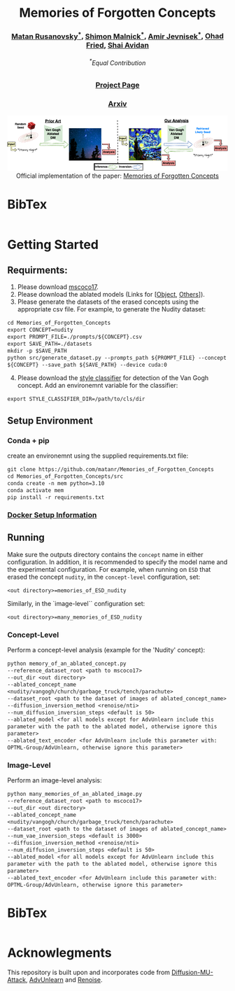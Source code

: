 <h1 style="text-align: center;">
Memories of Forgotten Concepts
</h1>

<h3 style="text-align: center;">
<a href="https://scholar.google.com/citations?user=5TS4vucAAAAJ&hl=en&oi=ao">Matan Rusanovsky<sup>*</sup></a>,
<a href="https://www.malnick.net/in/shimon-malnick-1b8404125/">Shimon Malnick<sup>*</sup></a>,
<a href="https://scholar.google.com/citations?hl=en&user=czm6bkUAAAAJ">Amir Jevnisek<sup>*</sup></a>,
<a href="https://www.ohadf.com/"> Ohad Fried</a>,
<a href="http://www.eng.tau.ac.il/~avidan/"> Shai Avidan</a>
</h3>

<div style="text-align: center;">
    <h6><sup>*</sup>Equal Contribution</h6>
</div>

<h3 style="text-align: center;">
<a href="https://matanr.github.io/Memories_of_Forgotten_Concepts/">Project Page</a>
</h3>

<h3 style="text-align: center;">
<!-- add ref to arxiv below -->
<a href="">Arxiv</a>
</h3>

<img src="images/teaser.png">

<div style="text-align: center;">
Official implementation of the paper:
 <a href=""> Memories of Forgotten Concepts</a>
<br>

</div>

# BibTex
```bib
```

# Getting Started
## Requirments:
1. Please download [mscoco17](https://cocodataset.org/#download).
2. Please download the ablated models (Links for [[Object](https://drive.google.com/file/d/1e5aX8gkC34YaHGR0S1-EQwBmUXiAPvpE/view), [Others](https://drive.google.com/file/d/1yeZNJ8MoHsisdZmt5lbnG_kSgl5xned0/view)]).
3. Please generate the datasets of the erased concepts using the appropriate csv file. For example, to generate the Nudity dataset:
```shell
cd Memories_of_Forgotten_Concepts
export CONCEPT=nudity
export PROMPT_FILE=./prompts/${CONCEPT}.csv
export SAVE_PATH=./datasets
mkdir -p $SAVE_PATH
python src/generate_dataset.py --prompts_path ${PROMPT_FILE} --concept ${CONCEPT} --save_path ${SAVE_PATH} --device cuda:0
```
4. Please download the [style classifier](https://drive.google.com/file/d/1me_MOrXip1Xa-XaUrPZZY7i49pgFe1po/view) for detection of the Van Gogh concept. Add an environemnt variable for the classifier:
```shell
export STYLE_CLASSIFIER_DIR=/path/to/cls/dir
```

## Setup Environment
### Conda + pip
create an environemnt using the supplied requirements.txt file:
```shell
git clone https://github.com/matanr/Memories_of_Forgotten_Concepts
cd Memories_of_Forgotten_Concepts/src
conda create -n mem python=3.10
conda activate mem
pip install -r requirements.txt
```

### [Docker Setup Information](docker/DOCKER-INFO.md)

## Running
Make sure the outputs directory contains the ``concept`` name in either configuration.
In addition, it is recommended to specify the model name and the experimental configuration.
For example, when running on ``ESD`` that erased the concept ``nudity``, in the ``concept-level`` configuration, set: 

```
<out directory>=memories_of_ESD_nudity
```
Similarly, in the `image-level`` configuration set:
```
<out directory>=many_memories_of_ESD_nudity
```
### Concept-Level
Perform a concept-level analysis (example for the 'Nudity' concept):

```shell
python memory_of_an_ablated_concept.py 
--reference_dataset_root <path to mscoco17>
--out_dir <out directory>
--ablated_concept_name <nudity/vangogh/church/garbage_truck/tench/parachute>
--dataset_root <path to the dataset of images of ablated_concept_name>
--diffusion_inversion_method <renoise/nti>
--num_diffusion_inversion_steps <default is 50>
--ablated_model <for all models except for AdvUnlearn include this parameter with the path to the ablated model, otherwise ignore this parameter>
--ablated_text_encoder <for AdvUnlearn include this parameter with: OPTML-Group/AdvUnlearn, otherwise ignore this parameter>
```

### Image-Level
Perform an image-level analysis:
```shell
python many_memories_of_an_ablated_image.py 
--reference_dataset_root <path to mscoco17>
--out_dir <out directory>
--ablated_concept_name <nudity/vangogh/church/garbage_truck/tench/parachute>
--dataset_root <path to the dataset of images of ablated_concept_name>
--num_vae_inversion_steps <default is 3000>
--diffusion_inversion_method <renoise/nti>
--num_diffusion_inversion_steps <default is 50>
--ablated_model <for all models except for AdvUnlearn include this parameter with the path to the ablated model, otherwise ignore this parameter>
--ablated_text_encoder <for AdvUnlearn include this parameter with: OPTML-Group/AdvUnlearn, otherwise ignore this parameter>
```

# BibTex
```bib
```

# Acknowlegments
This repository is built upon and incorporates code from [Diffusion-MU-Attack](https://github.com/OPTML-Group/Diffusion-MU-Attack), [AdvUnlearn](https://github.com/OPTML-Group/AdvUnlearn) and [Renoise](https://github.com/garibida/ReNoise-Inversion).
